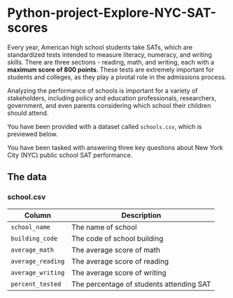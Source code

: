 # Python-project-Explore-NYC-SAT-scores

Every year, American high school students take SATs, which are standardized tests intended to measure literacy, numeracy, and writing skills. There are three sections - reading, math, and writing, each with a **maximum score of 800 points**. These tests are extremely important for students and colleges, as they play a pivotal role in the admissions process.

Analyzing the performance of schools is important for a variety of stakeholders, including policy and education professionals, researchers, government, and even parents considering which school their children should attend. 

You have been provided with a dataset called `schools.csv`, which is previewed below.

You have been tasked with answering three key questions about New York City (NYC) public school SAT performance.

## The data
### **school.csv**
| Column | Description |
|--------|-------------|
| `school_name` | The name of school |
| `building_code` | The code of school building |
| `average_math` | The average score of math |
| `average_reading` | The average score of reading |
| `average_writing` | The average score of writing |
| `percent_tested` | The percentage of students attending SAT |
